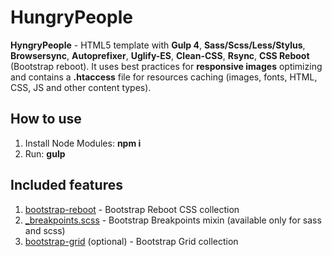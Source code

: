 <h1>HungryPeople</h1>

<p><strong>HyngryPeople</strong> - HTML5 template with <strong>Gulp 4</strong>, <strong>Sass/Scss/Less/Stylus</strong>, <strong>Browsersync</strong>, <strong>Autoprefixer</strong>, <strong>Uglify-ES</strong>, <strong>Clean-CSS</strong>, <strong>Rsync</strong>, <strong>CSS Reboot</strong> (Bootstrap reboot). It uses best practices for <strong>responsive images</strong> optimizing and contains a <strong>.htaccess</strong> file for resources caching (images, fonts, HTML, CSS, JS and other content types).</p>

<h2>How to use</h2>

<ol>
  <li>Install Node Modules: <strong>npm i</strong></li>
  <li>Run: <strong>gulp</strong></li>
</ol>

<h2>Included features</h2>

<ol>
  <li><a href="https://getbootstrap.com/docs/4.0/content/reboot/">bootstrap-reboot</a> - Bootstrap Reboot CSS collection</li>
  <li>
    <a href="https://getbootstrap.com/docs/4.0/layout/overview/#responsive-breakpoints">_breakpoints.scss</a> - Bootstrap Breakpoints mixin (available only for sass and scss)</li>
    <li><a href="https://getbootstrap.com/docs/4.0/layout/grid/">bootstrap-grid</a> (optional) - Bootstrap Grid collection</li>
</ol>

